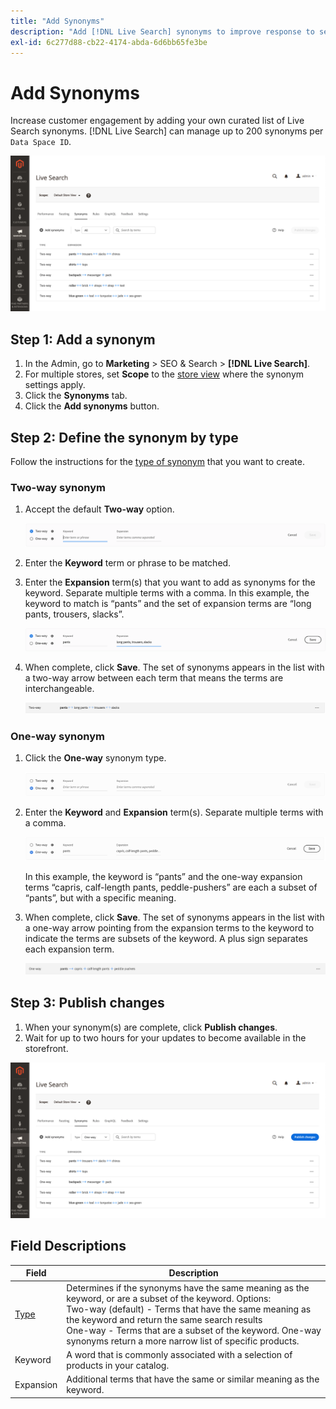 ```yaml
---
title: "Add Synonyms"
description: "Add [!DNL Live Search] synonyms to improve response to search requests."
exl-id: 6c277d88-cb22-4174-abda-6d6bb65fe3be
---
```

# Add Synonyms

Increase customer engagement by adding your own curated list of Live Search synonyms. [!DNL Live Search] can manage up to 200 synonyms per `Data Space ID`.

![[!DNL Live Search] synonyms](assets/synonym-workspace.png)

## Step 1: Add a synonym

1. In the Admin, go to **Marketing** > SEO & Search > **[!DNL Live Search]**.
1. For multiple stores, set **Scope** to the [store view](https://experienceleague.adobe.com/docs/commerce-admin/start/setup/websites-stores-views.html#scope-settings) where the synonym settings apply.
1. Click the **Synonyms** tab.
1. Click the **Add synonyms** button.

## Step 2: Define the synonym by type

Follow the instructions for the [type of synonym](synonyms-type.md) that you want to create.

### Two-way synonym

1. Accept the default **Two-way** option.

   ![Add two-way synonym](assets/synonym-add-two-way.png)


1. Enter the **Keyword** term or phrase to be matched.
1. Enter the **Expansion** term(s) that you want to add as synonyms for the keyword. Separate multiple terms with a comma.
   In this example, the keyword to match is “pants” and the set of expansion terms are “long pants, trousers, slacks”.

   ![Two-way synonym example](assets/synonym-add-two-way-example.png)

1. When complete, click **Save**.
   The set of synonyms appears in the list with a two-way arrow between each term that means the terms are interchangeable.

   ![Two-way synonym](assets/synonym-two-way.png)

### One-way synonym

1. Click the **One-way** synonym type.

   ![Add one-way synonym](assets/synonym-add-one-way.png)

1. Enter the **Keyword** and **Expansion** term(s). Separate multiple terms with a comma.

   ![One-way synonym example](assets/synonym-add-one-way-example.png)

   In this example, the keyword is “pants” and the one-way expansion terms “capris, calf-length pants, peddle-pushers” are each a subset of “pants”, but with a specific meaning.

1. When complete, click **Save**.
   The set of synonyms appears in the list with a one-way arrow pointing from the expansion terms to the keyword to indicate the terms are subsets of the keyword. A plus sign separates each expansion term.

   ![One-way synonym](assets/synonym-one-way.png)

## Step 3: Publish changes

1. When your synonym(s) are complete, click **Publish changes**.
1. Wait for up to two hours for your updates to become available in the storefront.

![Publish changes](assets/synonym-publish.png)

## Field Descriptions

| Field | Description |
|--- |--- |
| [Type](synonyms.md) | Determines if the synonyms have the same meaning as the keyword, or are a subset of the keyword. Options:<br />Two-way (default) - Terms that have the same meaning as the keyword and return the same search results<br />One-way - Terms that are a subset of the keyword. One-way synonyms return a more narrow list of specific products. |
| Keyword | A word that is commonly associated with a selection of products in your catalog. |
| Expansion | Additional terms that have the same or similar meaning as the keyword. |
